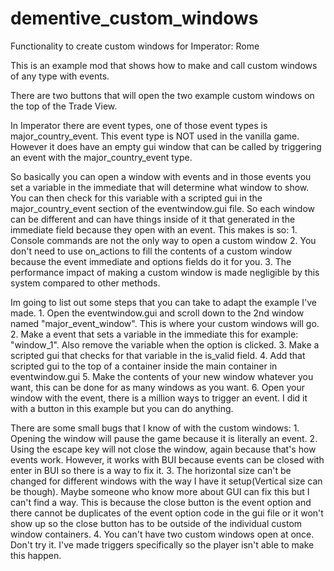 # dementive_custom_windows
Functionality to create custom windows for Imperator: Rome

This is an example mod that shows how to make and call custom windows of any type with events.

There are two buttons that will open the two example custom windows on the top of the Trade View.

In Imperator there are event types, one of those event types is major_country_event. This event type is NOT used in the vanilla game.
However it does have an empty gui window that can be called by triggering an event with the major_country_event type.

So basically you can open a window with events and in those events you set a variable in the immediate that will determine what window to show.
You can then check for this variable with a scripted gui in the major_country_event section of the eventwindow.gui file.
So each window can be different and can have things inside of it that generated in the immediate field because they open with an event.
This makes is so:
	1. Console commands are not the only way to open a custom window
	2. You don't need to use on_actions to fill the contents of a custom window because the event immediate and options fields do it for you.
	3. The performance impact of making a custom window is made negligible by this system compared to other methods.

Im going to list out some steps that you can take to adapt the example I've made.
	1. Open the eventwindow.gui and scroll down to the 2nd window named "major_event_window". This is where your custom windows will go.
	2. Make a event that sets a variable in the immediate this for example: "window_1". Also remove the variable when the option is clicked.
	3. Make a scripted gui that checks for that variable in the is_valid field.
	4. Add that scripted gui to the top of a container inside the main container in eventwindow.gui
	5. Make the contents of your new window whatever you want, this can be done for as many windows as you want.
	6. Open your window with the event, there is a million ways to trigger an event. I did it with a button in this example but you can do anything.

There are some small bugs that I know of with the custom windows:
	1. Opening the window will pause the game because it is literally an event.
	2. Using the escape key will not close the window, again because that's how events work. However, it works with BUI because events can be closed with enter in BUI so there is a way to fix it.
	3. The horizontal size can't be changed for different windows with the way I have it setup(Vertical size can be though). Maybe someone who know more about GUI can fix this but I can't find a way. This is because the close button is the event option and there cannot be duplicates of the event option code in the gui file or it won't show up so the close button has to be outside of the individual custom window containers.
	4. You can't have two custom windows open at once. Don't try it. I've made triggers specifically so the player isn't able to make this happen.

